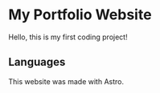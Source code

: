 # My Portfolio Website

Hello, this is my first coding project!

## Languages

This website was made with Astro.